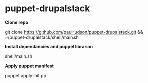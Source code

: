 puppet-drupalstack
==================

**Clone repo**

git clone https://github.com/paulhudson/puppet-drupalstack.git && ~/puppet-drupalstack/shell/main.sh

**Install dependancies and puppet librarian**

shell/main.sh

**Apply puppet manifest**

puppet apply init.pp
